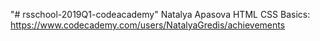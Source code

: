 "# rsschool-2019Q1-codeacademy" 
Natalya Apasova
HTML CSS Basics: https://www.codecademy.com/users/NatalyaGredis/achievements
